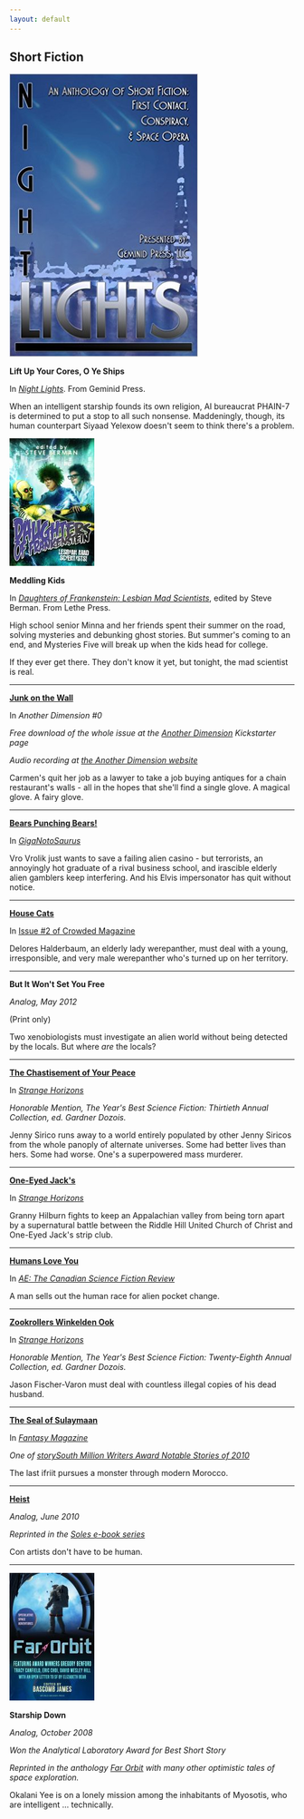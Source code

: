 ```yaml
---
layout: default
---
```


Short Fiction
-------------
[<img src="/images/covers/night_lights_geminid.jpg" class="cover-thumbnail" />]( http://www.amazon.com/gp/product/B01BUL411Q?keywords=night%20lights&qid=1456359203&ref_=sr_1_1&s=digital-text&sr=1-1)

**Lift Up Your Cores, O Ye Ships**

In [*Night Lights*]( http://www.amazon.com/gp/product/B01BUL411Q?keywords=night%20lights&qid=1456359203&ref_=sr_1_1&s=digital-text&sr=1-1).  From Geminid Press.

When an intelligent starship founds its own religion, AI bureaucrat PHAIN-7 is determined to put a stop to all such nonsense.  Maddeningly, though, its human counterpart Siyaad Yelexow doesn't seem to think there's a problem.

[<img src="/images/Daughters_of_Frankenstein_cover_small.jpg" class="cover-thumbnail" />](http://www.amazon.com/Daughters-Frankenstein-Lesbian-Mad-Scientists-ebook/dp/B012Y9G6H0)

**Meddling Kids**

In [*Daughters of Frankenstein: Lesbian Mad Scientists*](http://www.amazon.com/Daughters-Frankenstein-Lesbian-Mad-Scientists-ebook/dp/B012Y9G6H0), edited by Steve Berman.  From Lethe Press.

High school senior Minna and her friends spent their summer on the road, solving mysteries and debunking ghost stories.  But summer's coming to an end, and Mysteries Five will break up when the kids head for college.

If they ever get there. They don't know it yet, but tonight, the mad scientist is real.

* * *

[**Junk on the Wall**](https://www.kickstarter.com/projects/angelmccoy/another-dimension-magazine)

In *Another Dimension #0*

*Free download of the whole issue at the 
[Another Dimension](https://www.kickstarter.com/projects/angelmccoy/another-dimension-magazine) Kickstarter page*

*Audio recording at [the Another Dimension website](http://anotherdimensionmag.com/canfield_junk/)*

Carmen's quit her job as a lawyer to take a job buying antiques for a chain restaurant's walls - all in the hopes that she'll find a single glove.
A magical glove. A fairy glove.

* * *

[**Bears Punching Bears!**](http://giganotosaurus.org/2015/03/01/bears-punching-bears/)

In [*GigaNotoSaurus*](http://giganotosaurus.org/2015/03/01/bears-punching-bears/)

Vro Vrolik just wants to save a failing alien casino - but terrorists, an annoyingly hot graduate of a rival business school, and irascible elderly alien gamblers keep interfering.  And his Elvis impersonator has quit without notice.

* * *

[**House Cats**](http://www.crowdedmagazine.com/subscribe.php)

In [Issue #2 of Crowded Magazine](http://www.crowdedmagazine.com/subscribe.php)

Delores Halderbaum, an elderly lady werepanther, must deal with a young, irresponsible, and very male werepanther who's turned up on her territory.

* * *

**But It Won't Set You Free**

*Analog, May 2012*

(Print only)

Two xenobiologists must investigate an alien world without being detected by the locals.  But where *are* the locals?

* * *

[**The Chastisement of Your Peace**](http://www.strangehorizons.com/2012/20120130/chastisement-f.shtml)

In [*Strange Horizons*](http://www.strangehorizons.com/2012/20120130/chastisement-f.shtml)

*Honorable Mention, <cite>The Year's Best Science Fiction: Thirtieth Annual Collection</cite>, ed. Gardner Dozois.*

Jenny Sirico runs away to a world entirely populated by other Jenny Siricos from the whole panoply of alternate universes.  Some had better lives than hers.  Some had worse.  One's a superpowered mass murderer.

* * * 

[**One-Eyed Jack's**](http://www.strangehorizons.com/2011/20110704/jacks-f.shtml)

In [*Strange Horizons*](http://www.strangehorizons.com/2011/20110704/jacks-f.shtml)

Granny Hilburn fights to keep an Appalachian valley from being torn apart by a supernatural battle between the Riddle Hill United Church of Christ and One-Eyed Jack's strip club.

* * *

[**Humans Love You**](http://aescifi.com/index.php/fiction/35-short-stories/636-humans-love-you)

In [*AE: The Canadian Science Fiction Review*](http://aescifi.com/index.php/fiction/35-short-stories/636-humans-love-you)

A man sells out the human race for alien pocket change.

* * *

[**Zookrollers Winkelden Ook**](http://www.strangehorizons.com/2010/20101213/zookrollers-f.shtml)

In [*Strange Horizons*](http://www.strangehorizons.com/2010/20101213/zookrollers-f.shtml)

*Honorable Mention, <cite>The Year's Best Science Fiction: Twenty-Eighth Annual Collection</cite>, ed. Gardner Dozois.*

Jason Fischer-Varon must deal with countless illegal copies of his dead husband.

* * *

[**The Seal of Sulaymaan**](http://www.fantasy-magazine.com/fiction/the-seal-of-sulaymaan/)

In [*Fantasy Magazine*](http://www.fantasy-magazine.com/fiction/the-seal-of-sulaymaan/)

*One of [storySouth Million Writers Award Notable Stories of 2010](http://www.storysouth.com/millionwriters/millionwritersnotable_2010.html)*

The last ifriit pursues a monster through modern Morocco.

* * *

**[Heist](http://www.amazon.com/Heist-short-story-Series-Stories-ebook/dp/B00KSTH9LG)**

*<cite>Analog</cite>, June 2010*

*Reprinted in the [Soles e-book series](http://www.amazon.com/Heist-short-story-Series-Stories-ebook/dp/B00KSTH9LG)*

Con artists don't have to be human.

* * *

[<img src="/images/far_orbit_new_cover_small.jpg" class="cover-thumbnail" />](http://www.amazon.com/Far-Orbit-Speculative-Space-Adventures-ebook/dp/B00JSKGR6Y/ref=sr_1_1?s=digital-text&ie=UTF8&qid=1416350271&sr=1-1&keywords=far+orbit)

**Starship Down**

*<cite>Analog</cite>, October 2008*

*Won the Analytical Laboratory Award for Best Short Story*

*Reprinted in the anthology [Far Orbit](http://www.amazon.com/Far-Orbit-Speculative-Space-Adventures-ebook/dp/B00JSKGR6Y/ref=sr_1_1?s=digital-text&ie=UTF8&qid=1416350271&sr=1-1&keywords=far+orbit) with many other optimistic tales of space exploration.*

Okalani Yee is on a lonely mission among the inhabitants of Myosotis, who are intelligent ... technically.
